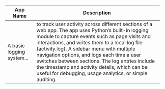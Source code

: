 | **App Name** | **Description** |
| --- | --- |
|A basic logging system... | to track user activity across different sections of a web app. The app uses Python’s built-in logging module to capture events such as page visits and interactions, and writes them to a local log file (activity.log). A sidebar menu with multiple navigation options, and logs each time a user switches between sections. The log entries include the timestamp and activity details, which can be useful for debugging, usage analytics, or simple auditing.|


